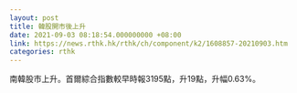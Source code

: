 ```yaml
---
layout: post
title: 韓股開市後上升
date: 2021-09-03 08:18:54.000000000 +08:00
link: https://news.rthk.hk/rthk/ch/component/k2/1608857-20210903.htm
categories: rthk
---
```


南韓股市上升。首爾綜合指數較早時報3195點，升19點，升幅0.63%。
